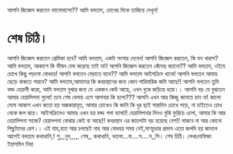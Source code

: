 আপনি জিজ্ঞেস করতেন ভালোবাসো??
আমি বলতাম, চোখের দিকে তাকিয়ে দেখুন!
# শেষ চিঠি।

আপনি জিজ্ঞেস করতেন প্রেমিকা হবে?
আমি বলতাম, একটা সংসার দেবেন!
আপনি জিজ্ঞেস করতেন, কি মন খারাপ?
আমি বলতাম, আকাশে কি ভীষন
মেঘ করেছে তাই না!!
আপনি জিজ্ঞেস করতেন কেঁদেছ ক্যানো??
আমি বলতাম, ওইযে চোখে কিছু পড়লো বোধহয়!
আপনি বলতেন বেড়াতে যাবে??
আমি বলতাম আইসক্রিম খাবো!
আপনি বলতেন আমায় ছেড়ে থাকতে পারবে?
আমি বলতাম,আমাদের কি কবরস্থানের জন্য কোন পারিবারিক জমি আছে!!
আপনি বলতেন তুমি বড্ড হেয়ালী করো,
আমি বলতাম বুঝার জন্য যে একজন কেউ আছে, এখন বুকে জড়িয়ে ধরো।।
আপনি বড় যে বুঝতেন আমার হেয়ালিপনা গুলো!
তবে শেষ বেলায় এসে আপনার কি হলো???
আপনি এখন আর কিচ্ছু জানতে চান না!
কালো মেঘে আকাশ এখন কতো হয় অন্ধকারাবৃত,
আমার চোখেও কি জানি কি ধুর ছাই সারাদিন চোখে পড়ে, না চাইতেও চোখ থেকে জল ঝরে।
আইসক্রিমেও আমার এখন হয় বড্ড গলা ব্যাথা!!
হেয়ালিপনার দিনও বুঝি ফুরিয়ে এলো,
আমার কি আর হেয়ালিপনা সাজে?
হেয়ালপনা বোঝার কেই বা আছে!!
কবরস্থান এর জায়গাটা বড় হয়েছে বেশ!!
থাকবে না আর কোনো পিছুটানের রেশ।।
এই যাহ,হাত আর চলছেই নাহ আর বোধহয় সময় নেই,মাণচূড়ার প্রভাব এতো জলদি হয় জানলে আগেই বলতাম কথাখানি,!
শু,,,নুন,,,,, শেষ,, কথাখানি,
ভালো...বা....স....স,,সি।
শেষ চিঠি।
লেখাঃনাফিজা ইয়াসমিন নিহা
